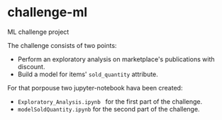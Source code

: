 # challenge-ml
ML challenge project

The challenge consists of two points:

- Perform an exploratory analysis on marketplace's publications with discount.
- Build a model for items' `sold_quantity` attribute.

For that porpouse two jupyter-notebook hava been created:

- `Exploratory_Analysis.ipynb ` for the first part of the challenge.
- `modelSoldQuantity.ipynb` for the second part of the challenge.
